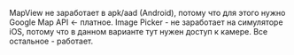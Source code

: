 MapView не заработает в apk/aad (Android), потому что для этого нужно Google Map API <- платное. 
Image Picker - не заработает на симуляторе iOS, потому что в данном варианте тут нужен доступ к камере.
Все остальное - работает.